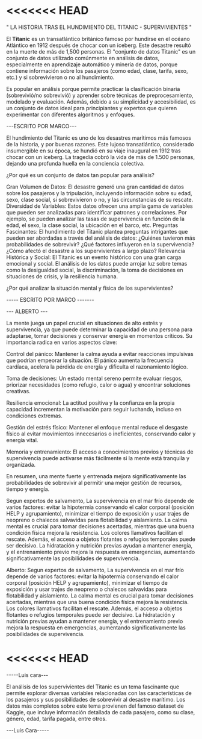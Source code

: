 <<<<<<< HEAD
=======
" LA HISTORIA TRAS EL HUNDIMIENTO DEL TITANIC - SUPERVIVIENTES "

El **Titanic** es un transatlántico británico famoso por hundirse en el océano Atlántico en 1912 después de chocar con un iceberg. Este desastre resultó en la muerte de más de 1,500 personas. El "conjunto de datos Titanic" es un conjunto de datos utilizado comúnmente en análisis de datos, especialmente en aprendizaje automático y minería de datos, porque contiene información sobre los pasajeros (como edad, clase, tarifa, sexo, etc.) y si sobrevivieron o no al hundimiento.

Es popular en análisis porque permite practicar la clasificación binaria (sobrevivió/no sobrevivió) y aprender sobre técnicas de preprocesamiento, modelado y evaluación. Además, debido a su simplicidad y accesibilidad, es un conjunto de datos ideal para principiantes y expertos que quieren experimentar con diferentes algoritmos y enfoques.


---ESCRITO POR MARCO---

El hundimiento del Titanic es uno de los desastres marítimos más famosos de la historia, y por buenas razones. Este lujoso transatlántico, considerado insumergible en su época, se hundió en su viaje inaugural en 1912 tras chocar con un iceberg. La tragedia cobró la vida de más de 1.500 personas, dejando una profunda huella en la conciencia colectiva.

¿Por qué es un conjunto de datos tan popular para análisis?

Gran Volumen de Datos: El desastre generó una gran cantidad de datos sobre los pasajeros y la tripulación, incluyendo información sobre su edad, sexo, clase social, si sobrevivieron o no, y las circunstancias de su rescate.
Diversidad de Variables: Estos datos ofrecen una amplia gama de variables que pueden ser analizadas para identificar patrones y correlaciones. Por ejemplo, se pueden analizar las tasas de supervivencia en función de la edad, el sexo, la clase social, la ubicación en el barco, etc.
Preguntas Fascinantes: El hundimiento del Titanic plantea preguntas intrigantes que pueden ser abordadas a través del análisis de datos: ¿Quiénes tuvieron más probabilidades de sobrevivir? ¿Qué factores influyeron en la supervivencia? ¿Cómo afectó el desastre a los supervivientes a largo plazo?
Relevancia Histórica y Social: El Titanic es un evento histórico con una gran carga emocional y social. El análisis de los datos puede arrojar luz sobre temas como la desigualdad social, la discriminación, la toma de decisiones en situaciones de crisis, y la resiliencia humana.

¿Por qué analizar la situación mental y física de los supervivientes?

----- ESCRITO POR MARCO -------

--- ALBERTO ---

La mente juega un papel crucial en situaciones de alto estrés y supervivencia, ya que puede determinar la capacidad de una persona para adaptarse, tomar decisiones y conservar energía en momentos críticos. Su importancia radica en varios aspectos clave:

Control del pánico: Mantener la calma ayuda a evitar reacciones impulsivas que podrían empeorar la situación. El pánico aumenta la frecuencia cardíaca, acelera la pérdida de energía y dificulta el razonamiento lógico.

Toma de decisiones: Un estado mental sereno permite evaluar riesgos, priorizar necesidades (como refugio, calor o agua) y encontrar soluciones creativas.

Resiliencia emocional: La actitud positiva y la confianza en la propia capacidad incrementan la motivación para seguir luchando, incluso en condiciones extremas.

Gestión del estrés físico: Mantener el enfoque mental reduce el desgaste físico al evitar movimientos innecesarios o ineficientes, conservando calor y energía vital.

Memoria y entrenamiento: El acceso a conocimientos previos y técnicas de supervivencia puede activarse más fácilmente si la mente está tranquila y organizada.

En resumen, una mente fuerte y entrenada mejora significativamente las probabilidades de sobrevivir al permitir una mejor gestión de recursos, tiempo y energía.

Segun expertos de salvamento, La supervivencia en el mar frío depende de varios factores: evitar la hipotermia conservando el calor corporal (posición HELP y agrupamiento), minimizar el tiempo de exposición y usar trajes de neopreno o chalecos salvavidas para flotabilidad y aislamiento. La calma mental es crucial para tomar decisiones acertadas, mientras que una buena condición física mejora la resistencia. Los colores llamativos facilitan el rescate. Además, el acceso a objetos flotantes o refugios temporales puede ser decisivo. La hidratación y nutrición previas ayudan a mantener energía, y el entrenamiento previo mejora la respuesta en emergencias, aumentando significativamente las posibilidades de supervivencia.

Alberto:    Segun expertos de salvamento, La supervivencia en el mar frío depende de varios factores: evitar la hipotermia conservando el calor corporal (posición HELP y agrupamiento), minimizar el tiempo de exposición y usar trajes de neopreno o chalecos salvavidas para flotabilidad y aislamiento. La calma mental es crucial para tomar decisiones acertadas, mientras que una buena condición física mejora la resistencia. Los colores llamativos facilitan el rescate. Además, el acceso a objetos flotantes o refugios temporales puede ser decisivo. La hidratación y nutrición previas ayudan a mantener energía, y el entrenamiento previo mejora la respuesta en emergencias, aumentando significativamente las posibilidades de supervivencia.

<<<<<<< HEAD
=======
-----Luis cara---

El análisis de los supervivientes del Titanic es un tema fascinante que permite explorar diversas variables relacionadas con las características de los pasajeros y sus posibilidades de sobrevivir al desastre marítimo. Los datos más completos sobre este tema provienen del famoso dataset de Kaggle, que incluye información detallada de cada pasajero, como su clase, género, edad, tarifa pagada, entre otros.

---Luis Cara-----
